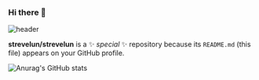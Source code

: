 ### Hi there 👋

![header](https://capsule-render.vercel.app/api?type=soft&color=auto&height=150&section=header&text=Eunho_Bae&fontSize=70&animation=twinkling)

**strevelun/strevelun** is a ✨ _special_ ✨ repository because its `README.md` (this file) appears on your GitHub profile.

![Anurag's GitHub stats](https://github-readme-stats.vercel.app/api?username=strevelun&show_icons=true&theme=radical)
<!--
Here are some ideas to get you started:

- 🔭 I’m currently working on ...
- 🌱 I’m currently learning ...
- 👯 I’m looking to collaborate on ...
- 🤔 I’m looking for help with ...
- 💬 Ask me about ...
- 📫 How to reach me: ...
- 😄 Pronouns: ...
- ⚡ Fun fact: ...
-->
